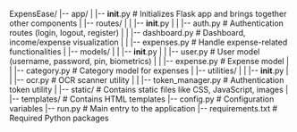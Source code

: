 ExpensEase/
|-- app/
|   |-- __init__.py           # Initializes Flask app and brings together other components
|   |-- routes/
|   |   |-- __init__.py
|   |   |-- auth.py           # Authentication routes (login, logout, register)
|   |   |-- dashboard.py      # Dashboard, income/expense visualization
|   |   |-- expenses.py       # Handle expense-related functionalities
|   |-- models/
|   |   |-- __init__.py
|   |   |-- user.py           # User model (username, password, pin, biometrics)
|   |   |-- expense.py        # Expense model
|   |   |-- category.py       # Category model for expenses
|   |-- utilities/
|   |   |-- __init__.py
|   |   |-- ocr.py            # OCR scanner utility
|   |   |-- token_manager.py  # Authentication token utility
|   |-- static/               # Contains static files like CSS, JavaScript, images
|   |-- templates/            # Contains HTML templates
|-- config.py                 # Configuration variables
|-- run.py                    # Main entry to the application
|-- requirements.txt          # Required Python packages